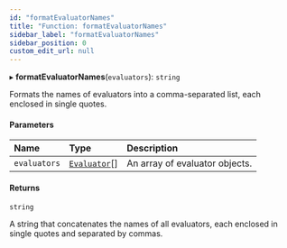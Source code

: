```yaml
---
id: "formatEvaluatorNames"
title: "Function: formatEvaluatorNames"
sidebar_label: "formatEvaluatorNames"
sidebar_position: 0
custom_edit_url: null
---
```


▸ **formatEvaluatorNames**(`evaluators`): `string`

Formats the names of evaluators into a comma-separated list, each enclosed in single quotes.

#### Parameters

| Name         | Type                                        | Description                    |
| :----------- | :------------------------------------------ | :----------------------------- |
| `evaluators` | [`Evaluator`](../interfaces/Evaluator.md)[] | An array of evaluator objects. |

#### Returns

`string`

A string that concatenates the names of all evaluators, each enclosed in single quotes and separated by commas.
